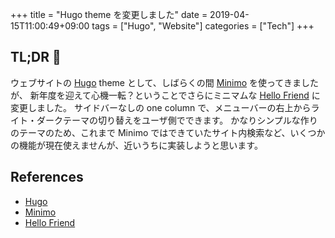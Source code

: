 +++
title = "Hugo theme を変更しました"
date  = 2019-04-15T11:00:49+09:00
tags  = ["Hugo", "Website"]
categories  = ["Tech"]
+++

## TL;DR :cherry_blossom:

ウェブサイトの [Hugo] theme として、しばらくの間 [Minimo] を使ってきましたが、 新年度を迎えて心機一転？ということでさらにミニマムな [Hello Friend] に変更しました。
サイドバーなしの one column で、メニューバーの右上からライト・ダークテーマの切り替えをユーザ側でできます。
かなりシンプルな作りのテーマのため、これまで Minimo ではできていたサイト内検索など、いくつかの機能が現在使えませんが、近いうちに実装しようと思います。

## References

- [Hugo]
- [Minimo]
- [Hello Friend]

[Hugo]: https://gohugo.io/
[Minimo]: https://github.com/MunifTanjim/minimo
[Hello Friend]: https://github.com/panr/hugo-theme-hello-friend
